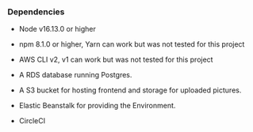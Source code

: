 ### Dependencies


- Node v16.13.0 or higher

- npm 8.1.0 or higher, Yarn can work but was not tested for this project

- AWS CLI v2, v1 can work but was not tested for this project

- A RDS database running Postgres.

- A S3 bucket for hosting frontend and storage for uploaded pictures.

- Elastic Beanstalk for providing the Environment.

- CircleCI

